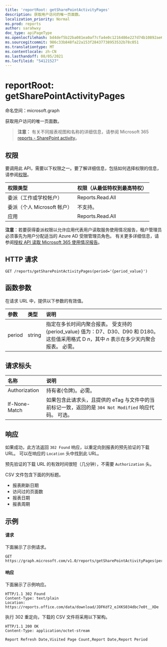 ```yaml
---
title: 'reportRoot: getSharePointActivityPages'
description: 获取用户访问的唯一页面数。
localization_priority: Normal
ms.prod: reports
author: sarahwxy
doc_type: apiPageType
ms.openlocfilehash: bd4def5b22ba081ea0af7cfa4e0c1216486e227d74b10892ae6df5b9b19bdcee
ms.sourcegitcommit: 986c33b848fa22a153f28437738953532b78c051
ms.translationtype: MT
ms.contentlocale: zh-CN
ms.lasthandoff: 08/05/2021
ms.locfileid: "54121527"
---
```

# <a name="reportroot-getsharepointactivitypages"></a>reportRoot: getSharePointActivityPages

命名空间：microsoft.graph

获取用户访问的唯一页面数。

> **注意：** 有关不同报表视图和名称的详细信息，请参阅 Microsoft 365 [reports - SharePoint activity](https://support.office.com/client/SharePoint-activity-a91c958f-1279-499d-9959-12f0de08dc8f)。

## <a name="permissions"></a>权限

要调用此 API，需要以下权限之一。要了解详细信息，包括如何选择权限的信息，请参阅[权限](/graph/permissions-reference)。

| 权限类型                        | 权限（从最低特权到最高特权） |
| :------------------------------------- | :--------------------------------------- |
| 委派（工作或学校帐户）     | Reports.Read.All                         |
| 委派（个人 Microsoft 帐户） | 不支持。                           |
| 应用                            | Reports.Read.All                         |

**注意**：若要获得委派权限以允许应用代表用户读取服务使用情况报告，租户管理员必须事先为用户分配适当的 Azure AD 受限管理员角色。 有关更多详细信息，请参阅[授权 API 读取 Microsoft 365 使用情况报告](/graph/reportroot-authorization)。

## <a name="http-request"></a>HTTP 请求


<!-- { "blockType": "ignored" } --> 

```http
GET /reports/getSharePointActivityPages(period='{period_value}')
```

## <a name="function-parameters"></a>函数参数

在请求 URL 中，提供以下参数的有效值。

| 参数 | 类型   | 说明                              |
| :-------- | :----- | :--------------------------------------- |
| period    | string | 指定在多长时间内聚合报表。 受支持的 {period_value} 值为：D7、D30、D90 和 D180。 这些值采用格式 D *n*，其中 *n* 表示在多少天内聚合报表。 必需。 |

## <a name="request-headers"></a>请求标头

| 名称          | 说明                              |
| :------------ | :--------------------------------------- |
| Authorization | 持有者{令牌}。必需。                |
| If-None-Match | 如果包含此请求头，且提供的 eTag 与文件中的当前标记一致，返回的是 `304 Not Modified` 响应代码。 可选。 |

## <a name="response"></a>响应

如果成功，此方法返回 `302 Found` 响应，以重定向到报表的预先验证的下载 URL。 可以在响应的 `Location` 头中找到此 URL。

预先验证的下载 URL 的有效时间很短（几分钟），不需要 `Authorization` 头。

CSV 文件包含下面的列标题。

- 报表刷新日期
- 访问过的页面数
- 报表日期
- 报表周期

## <a name="example"></a>示例

#### <a name="request"></a>请求

下面展示了示例请求。


<!--{
  "blockType": "ignored",
  "isComposable": true,
  "name": "reportroot_getsharepointactivitypages"
}-->

```msgraph-interactive
GET https://graph.microsoft.com/v1.0/reports/getSharePointActivityPages(period='D7')
```


#### <a name="response"></a>响应

下面展示了示例响应。

<!-- {
  "blockType": "response",
  "truncated": true,
  "@odata.type": "microsoft.graph.report"
} -->

```http
HTTP/1.1 302 Found
Content-Type: text/plain
Location: https://reports.office.com/data/download/JDFKdf2_eJXKS034dbc7e0t__XDe
```

执行 302 重定向，下载的 CSV 文件将采用以下架构。

<!-- { "blockType": "ignored" } --> 

```http
HTTP/1.1 200 OK
Content-Type: application/octet-stream

Report Refresh Date,Visited Page Count,Report Date,Report Period
```
<!-- uuid: 8fcb5dbc-d5aa-4681-8e31-b001d5168d79 
2015-10-25 14:57:30 UTC -->
<!-- {
  "type": "#page.annotation",
  "description": "Example",
  "keywords": "",
  "section": "documentation",
  "tocPath": "",
  "suppressions": [
  ]
}-->

